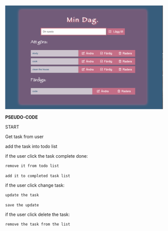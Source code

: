 ![to do app image](image/to-do.png "todo app")

****PSEUDO-CODE****

  START

Get task from user

add the task into todo list

 if the user click the task complete done:

    remove it from todo list

    add it to completed task list

 if the user click change task:

    update the task

    save the update
 if the user click delete the task:

    remove the task from the list
